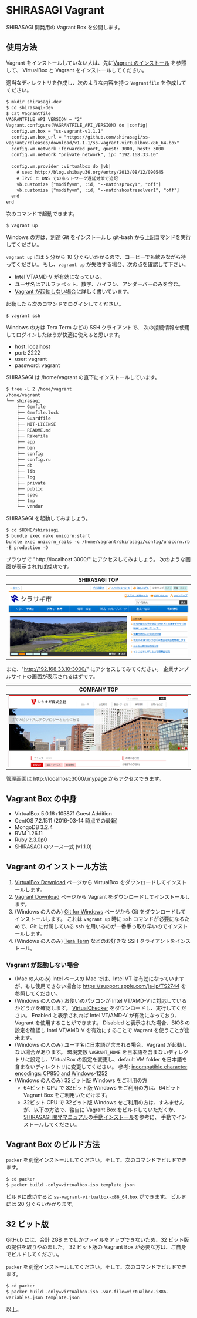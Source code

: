 SHIRASAGI Vagrant
===

SHIRASAGI 開発用の Vagrant Box を公開します。

## 使用方法

Vagrant をインストールしていない人は、先に[Vagrant のインストール](#user-content-vagrant-のインストール方法) を参照して、
VirtualBox と Vagrant をインストールしてください。

適当なディレクトリを作成し、次のような内容を持つ `Vagrantfile` を作成してください。

    $ mkdir shirasagi-dev
    $ cd shirasagi-dev
    $ cat Vagrantfile
    VAGRANTFILE_API_VERSION = "2"
    Vagrant.configure(VAGRANTFILE_API_VERSION) do |config|
      config.vm.box = "ss-vagrant-v1.1.1"
      config.vm.box_url = "https://github.com/shirasagi/ss-vagrant/releases/download/v1.1.1/ss-vagrant-virtualbox-x86_64.box"
      config.vm.network :forwarded_port, guest: 3000, host: 3000
      config.vm.network "private_network", ip: "192.168.33.10"

      config.vm.provider :virtualbox do |vb|
        # see: http://blog.shibayu36.org/entry/2013/08/12/090545
        # IPv6 と DNS でのネットワーク遅延対策で追記
        vb.customize ["modifyvm", :id, "--natdnsproxy1", "off"]
        vb.customize ["modifyvm", :id, "--natdnshostresolver1", "off"]
      end
    end

次のコマンドで起動できます。

    $ vagrant up

Windows の方は、別途 Git をインストールし git-bash から上記コマンドを実行してください。

`vagrant up` には 5 分から 10 分ぐらいかかるので、コーヒーでも飲みながら待ってください。
もし、`vagrant up` が失敗する場合、次の点を確認して下さい。
  * Intel VT/AMD-V が有効になっている。
  * ユーザ名はアルファベット、数字、ハイフン、アンダーバーのみを含む。
  * [Vagrant が起動しない場合](#user-content-vagrant-が起動しない場合)に詳しく書いています。

起動したら次のコマンドでログインしてください。

    $ vagrant ssh

Windows の方は Tera Term などの SSH クライアントで、
次の接続情報を使用してログインしたほうが快適に使えると思います。

* host: localhost
* port: 2222
* user: vagrant
* password: vagrant

SHIRASAGI は /home/vagrant の直下にインストールしています。

    $ tree -L 2 /home/vagrant
    /home/vagrant
    └── shirasagi
        ├── Gemfile
        ├── Gemfile.lock
        ├── Guardfile
        ├── MIT-LICENSE
        ├── README.md
        ├── Rakefile
        ├── app
        ├── bin
        ├── config
        ├── config.ru
        ├── db
        ├── lib
        ├── log
        ├── private
        ├── public
        ├── spec
        ├── tmp
        └── vendor

SHIRASAGI を起動してみましょう。

```
$ cd $HOME/shirasagi
$ bundle exec rake unicorn:start
bundle exec unicorn_rails -c /home/vagrant/shirasagi/config/unicorn.rb -E production -D
```

ブラウザで "http://localhost:3000/" にアクセスしてみましょう。
次のような画面が表示されれば成功です。

| SHIRASAGI TOP                        |
|--------------------------------------|
| ![SHIRASAGI TOP](images/top-min.png) |

また、"http://192.168.33.10:3000/" にアクセスしてみてください。
企業サンプルサイトの画面が表示されるはずです。

| COMPANY TOP                              |
|------------------------------------------|
| ![SHIRASAGI TOP](images/top-company.png) |

管理画面は http://localhost:3000/.mypage からアクセスできます。

## Vagrant Box の中身

* VirtualBox 5.0.16 r105871 Guest Addition
* CentOS 7.2.1511 (2016-03-14 時点での最新)
* MongoDB 3.2.4
* RVM 1.26.11
* Ruby 2.3.0p0
* SHIRASAGI のソース一式 (v1.1.0)

## Vagrant のインストール方法

1. [VirtualBox Download](https://www.virtualbox.org/wiki/Downloads) ページから VirtualBox をダウンロードしてインストールします。
2. [Vagrant Download](http://www.vagrantup.com/downloads.html) ページから Vagrant をダウンロードしてインストールします。
3. (Windows の人のみ) [Git for Windows](https://msysgit.github.io/) ページから Git をダウンロードしてインストールします。
   これは `vagrant up` 時に ssh コマンドが必要になるためで、Git に付属している ssh を用いるのが一番手っ取り早いのでインストールします。
4. (Windows の人のみ) [Tera Term](http://sourceforge.jp/projects/ttssh2/releases/) などのお好きな SSH クライアントをインストール。

### Vagrant が起動しない場合

* (Mac の人のみ) Intel ベースの Mac では、Intel VT は有効になっていますが、もし使用できない場合は https://support.apple.com/ja-jp/TS2744 を参照してください。
* (Windows の人のみ) お使いのパソコンが Intel VT/AMD-V に対応しているかどうかを確認します。
  [VirtualChecker](http://www.forest.impress.co.jp/library/software/virtualcheck/) をダウンロードし、実行してください。
  Enabled と表示されれば Intel VT/AMD-V が有効になっており、Vagrant を使用することができます。
  Disabled と表示された場合、BIOS の設定を確認し Intel VT/AMD-V を有効にすることで Vagrant を使うことが出来ます。
* (Windows の人のみ) ユーザ名に日本語が含まれる場合、Vagrant が起動しない場合があります。
  環境変数 `VAGRANT_HOME` を日本語を含まないディレクトリに設定し、VirtualBox の設定を変更し、default VM folder を日本語を含まないディレクトリに変更してください。
  参考: [incompatible character encodings: CP850 and Windows-1252](https://github.com/mitchellh/vagrant/issues/3937)
* (Windows の人のみ) 32ビット版 Windows をご利用の方
  * 64ビット CPU で 32ビット版 Windows をご利用の方は、64ビット Vagrant Box をご利用いただけます。
  * 32ビット CPU で 32ビット版 Windows をご利用の方は、すみませんが、以下の方法で、独自に Vagrant Box をビルドしていただくか、
    [SHIRASAGI 開発マニュアル](http://shirasagi.github.io/)の[手動インストール](http://shirasagi.github.io/installation/manual.html)を参考に、
    手動でインストールしてください。

## Vagrant Box のビルド方法

`packer` を別途インストールしてください。そして、次のコマンドでビルドできます。

    $ cd packer
    $ packer build -only=virtualbox-iso template.json

ビルドに成功すると `ss-vagrant-virtualbox-x86_64.box` ができます。
ビルドには 20 分ぐらいかかります。

## 32 ビット版

GitHub には、合計 2GB までしかファイルをアップできないため、32 ビット版の提供を取りやめました。
32 ビット版の Vagrant Box が必要な方は、ご自身でビルドしてください。

`packer` を別途インストールしてください。そして、次のコマンドでビルドできます。

    $ cd packer
    $ packer build -only=virtualbox-iso -var-file=virtualbox-i386-variables.json template.json

以上。
